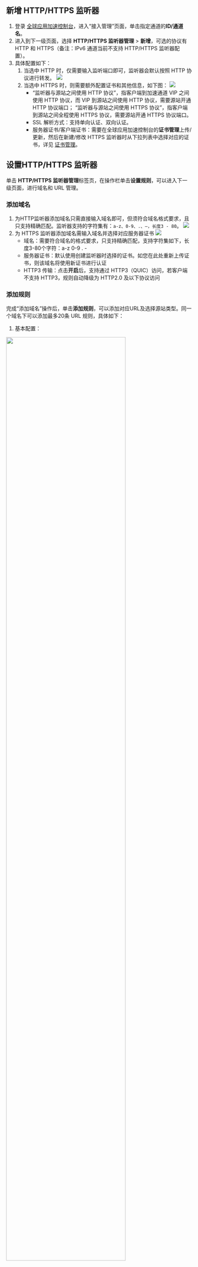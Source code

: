 ## 新增 HTTP/HTTPS 监听器

1. 登录 [全球应用加速控制台](https://console.cloud.tencent.com/gaap)，进入“接入管理”页面，单击指定通道的**ID/通道名**。
2. 进入到下一级页面，选择 **HTTP/HTTPS 监听器管理** > **新增**，可选的协议有 HTTP 和 HTTPS（备注：IPv6 通道当前不支持 HTTP/HTTPS 监听器配置）。
3. 具体配置如下：
   1. 当选中 HTTP 时，仅需要输入监听端口即可，监听器会默认按照 HTTP 协议进行转发。
      ![](https://qcloudimg.tencent-cloud.cn/raw/29beac16f44c6b19468afec179760a90.png)
   2. 当选中 HTTPS 时，则需要额外配置证书和其他信息，如下图：
     ![](https://qcloudimg.tencent-cloud.cn/raw/c370f3cff6aa162100a340730eace618.png)
      - “监听器与源站之间使用 HTTP 协议”，指客户端到加速通道 VIP 之间使用 HTTP 协议，而 VIP 到源站之间使用 HTTP 协议，需要源站开通 HTTP 协议端口；
        “监听器与源站之间使用 HTTPS 协议”，指客户端到源站之间全程使用 HTTPS 协议，需要源站开通 HTTPS 协议端口。
      - SSL 解析方式：支持单向认证、双向认证。
      - 服务器证书/客户端证书：需要在全球应用加速控制台的**证书管理**上传/更新，然后在新建/修改 HTTPS 监听器时从下拉列表中选择对应的证书，详见 [证书管理](https://cloud.tencent.com/document/product/608/60757)。

## 设置HTTP/HTTPS 监听器

单击 **HTTP/HTTPS 监听器管理**标签页，在操作栏单击**设置规则**，可以进入下一级页面，进行域名和 URL 管理。

### 添加域名

1. 为HTTP监听器添加域名只需直接输入域名即可，但须符合域名格式要求，且只支持精确匹配。监听器支持的字符集有：`a-z、0-9、.、–，长度3 - 80`。
   ![](https://main.qcloudimg.com/raw/057018c56c9219eed61d88fd3571122e.png)
2. 为 HTTPS 监听器添加域名需输入域名并选择对应服务器证书
   ![](https://qcloudimg.tencent-cloud.cn/raw/5eb054683ddd76e2287ab5163f391655.png)
   - 域名：需要符合域名的格式要求，只支持精确匹配，支持字符集如下，长度3-80个字符：a-z 0-9  . -
   - 服务器证书：默认使用创建监听器时选择的证书。如您在此处重新上传证书，则该域名将使用新证书进行认证
   - HTTP3 传输：点击**开启**后，支持通过 HTTP3（QUIC）访问，若客户端不支持 HTTP3，规则自动降级为 HTTP2.0 及以下协议访问

### 添加规则

完成“添加域名”操作后，单击**添加规则**，可以添加对应URL及选择源站类型。同一个域名下可以添加最多20条 URL 规则，具体如下：

1. 基本配置：
<img src="https://qcloudimg.tencent-cloud.cn/raw/82b4e5cd5d8481231201e937e5e28cdf.png" width="80%" >

   - URL：支持字符集如下，`a-z、A-Z、0-9、_ 、.、- 、/，长度1 - 80`。
   - 回源Host：支持修改回源请求中的HOST字段。
   - 源站类型：支持 IP 和域名两种类型，但同一个监听器只支持一种类型。 

2. 源站处理策略：
   设置源站的转发处理规则，即在同一个监听器绑定多个源站的情况下，选择源站之间的调度策略。
<img src="https://qcloudimg.tencent-cloud.cn/raw/3969115bad46f56cb7ae9bf3e47c43d3.png" width="80%">

   - 轮询：多个源站按轮询策略回源。
   - 轮询加权：多个源站按权重比例回源（源站类型为域名时不支持配置）。
   - 最小连接数：在所有源站中选择连接数最小的源站优先进行调度。
   - 回源SNI：与源站建立SSL连接之前先发送SNI，源站根据SNI值返回对应的证书。

3. 源站健康检查机制：
   您可以选择针对当前域名启用监控检查机制。可以设置独立的检查 URL，请求方式可以支持HEAD及GET，检查状态码可支持 http_1xx，http_2xx，http_3xx，http_4xx，http_5xx，状态码可单选也可多选，即当检测到指定的状态码时，监听器认为后端源站属于正常状态。如果未检测到任何状态码时，监听器认为后端源站异常。
   ![](https://qcloudimg.tencent-cloud.cn/raw/2ef77eccf69b650bdf07f681f2a96cc7.png)

### 修改域名

完成“添加域名”操作后，单击**修改域名**，可以对域名进行修改。
 ![](https://main.qcloudimg.com/raw/cc48fd7ecebbb3c0fb9a3ec5a9314611.png)

### 删除域名

完成“添加域名”操作后，单击**删除**可删除域名。如果域名下已有规则绑定源站，则需要勾选“强制删除绑定有源站的规则”。
 ![](https://main.qcloudimg.com/raw/c2600b0ffaf0195dc55302e476322384.png)

### HTTP3配置

支持变更对应域名是否开启HTTP3传输（当前仅支持在HTTPS监听器配置，且创建通道时**HTTP3特性**状态为开启）
![](https://qcloudimg.tencent-cloud.cn/raw/67f099a85cc1f67e6ef805684b860f49.png)

### 修改规则

参考上文添加规则，主要差别在于域名和源站类型无法修改。

### 绑定源站

详情请参见绑定源站，可以对不同源站绑定不同的端口。有关“覆盖端口”及“补齐端口”功能，请参见TCP/UDP 监听器源站绑定。

> ! 一个规则绑定的源站总数最多为100个。

### 删除规则

完成“添加规则”操作后，单击**删除**可删除规则，如果规则下有绑定的源站，需要先勾选“强制删除绑定有源站的规则”。
 ![](https://main.qcloudimg.com/raw/721de157fd96d88b56b60bb3dbed80dc.png)



### 配置回源请求头

1. 完成“添加规则”操作后，在规则的操作栏选择**更多**，单击**配置回源请求头**
   ![](https://main.qcloudimg.com/raw/9bf54d20a31f34222875d8acf2e68640.png)
2. 单击**新增参数**，添加请求头的名称参数及取值；如需要携带用户真实IP的头部，其变量值为 $remote_addr（默认已经有 X-Forwarded-For 头部携带客户IP回源），携带用户真实端口的变量值为 $remote_por ；其余带$变量默认不支持，如有需求，可 [提交工单](https://console.cloud.tencent.com/workorder/category) 联系我们。

> !
>
> 1. HTTP 头部的名称 Key 值长度默认为1 - 100个字符，由数字0 - 9、字符a - z、A - Z，及特殊符 - _ : 空格 组成。Value 长度为1 - 100个字符，不支持中文；
> 2. 每条规则最多可配置10条回源 HTTP 请求头；
> 3. 部分标准头部不支持自助设置/增加/删除，具体清单请参见以下列表。

<table>
    <tr>
        <td>www-authenticate</td>
        <td>authorization</td>
        <td>proxy-authenticate</td>
        <td>proxy-authorization</td>
    </tr>
    <tr>
        <td>age</td>
        <td>cache-control</td>
        <td>clear-site-data</td>
        <td>expires</td>
    </tr>
    <tr>
        <td>pragma</td>
        <td>warning</td>
        <td>accept-ch</td>
        <td>accept-ch-lifetime</td>
    </tr>
    <tr>
        <td>early-data</td>
        <td>content-dpr</td>
        <td>dpr</td>
        <td>device-memory</td>
    </tr>
    <tr>
        <td>save-data</td>
        <td>viewport-width</td>
        <td>width</td>
        <td>last-modified</td>
    </tr>
    <tr>
        <td>etag</td>
        <td>if-match</td>
        <td>if-none-match</td>
        <td>if-modified-since</td>
    </tr>
    <tr>
        <td>if-unmodified-since</td>
        <td>vary</td>
        <td>connection</td>
        <td>keep-alive</td>
    </tr>
    <tr>
        <td>accept</td>
        <td>accept-charset</td>
        <td>expect</td>
        <td>max-forwards</td>
    </tr>
    <tr>
        <td>access-control-allow-origin</td>
        <td>access-control-max-age</td>
        <td>access-control-allow-headers</td>
        <td>access-control-allow-methods</td>
    </tr>
    <tr>
        <td>access-control-expose-headers</td>
        <td>access-control-allow-credentials</td>
        <td>access-control-request-headers</td>
        <td>access-control-request-method</td>
    </tr>
    <tr>
        <td>origin</td>
        <td>timing-allow-origin</td>
        <td>dnt</td>
        <td>tk</td>
    </tr>
    <tr>
        <td>content-disposition</td>
        <td>content-length</td>
        <td>content-type</td>
        <td>content-encoding</td>
    </tr>
    <tr>
        <td>content-language</td>
        <td>content-location</td>
        <td>forwarded</td>
        <td>x-forwarded-host</td>
    </tr>
    <tr>
        <td>x-forwarded-proto</td>
        <td>via</td>
        <td>from</td>
        <td>host</td>
    </tr>
    <tr>
        <td>referer-policy</td>
        <td>allow</td>
        <td>server</td>
        <td>accept-ranges</td>
    </tr>
    <tr>
        <td>range</td>
        <td>if-range</td>
        <td>content-range</td>
        <td>cross-origin-embedder-policy</td>
    </tr>
    <tr>
        <td>cross-origin-opener-policy</td>
        <td>cross-origin-resource-policy</td>
        <td>content-security-policy</td>
        <td>content-security-policy-report-only</td>
    </tr>
    <tr>
        <td>expect-ct</td>
        <td>feature-policy</td>
        <td>strict-transport-security</td>
        <td>upgrade-insecure-requests</td>
    </tr>
    <tr>
        <td>x-content-type-options</td>
        <td>x-download-options</td>
        <td>x-frame-options(xfo)</td>
        <td>x-permitted-cross-domain-policies</td>
    </tr>
    <tr>
        <td>x-powered-by</td>
        <td>x-xss-protection</td>
        <td>public-key-pins</td>
        <td>public-key-pins-report-only</td>
    </tr>
    <tr>
        <td>sec-fetch-site</td>
        <td>sec-fetch-mode</td>
        <td>sec-fetch-user</td>
        <td>sec-fetch-dest</td>
    </tr>
    <tr>
        <td>last-event-id</td>
        <td>nel</td>
        <td>ping-from</td>
        <td>ping-to</td>
    </tr>
    <tr>
        <td>report-to</td>
        <td>transfer-encoding</td>
        <td>te</td>
        <td>trailer</td>
    </tr>
    <tr>
        <td>sec-websocket-key</td>
        <td>sec-websocket-extensions</td>
        <td>sec-websocket-accept</td>
        <td>sec-websocket-protocol</td>
    </tr>
    <tr>
        <td>sec-websocket-version</td>
        <td>accept-push-policy</td>
        <td>accept-signature</td>
        <td>alt-svc</td>
    </tr>
    <tr>
        <td>date</td>
        <td>large-allocation</td>
        <td>link</td>
        <td>push-policy</td>
    </tr>
    <tr>
        <td>retry-after</td>
        <td>signature</td>
        <td>signed-headers</td>
        <td>server-timing</td>
    </tr>
    <tr>
        <td>service-worker-allowed</td>
        <td>sourcemap</td>
        <td>upgrade</td>
        <td>x-dns-prefetch-control</td>
    </tr>
    <tr>
        <td>x-firefox-spdy</td>
        <td>x-pingback</td>
        <td>x-requested-with</td>
        <td>x-robots-tag</td>
    </tr>
    <tr>
        <td>x-ua-compatible</td>
        <td>max-age</td>
        <td></td>
        <td></td>
    </tr>
</table>

## 删除HTTP/HTTPS 监听器

单击 **HTTP/HTTPS 监听器管理**标签页，在操作栏单击**删除**，可以删除指定的监听器，若监听器已绑定源站，则需要选中“允许强制删除绑定有源站的监听器”后，才能删除。删除后，该监听器的端口将停止加速。
 ![](https://main.qcloudimg.com/raw/2fc06509c4687838c077f3e0fac210c2.png)
